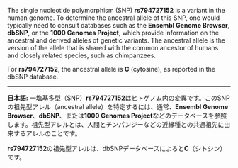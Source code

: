 The single nucleotide polymorphism (SNP) **rs794727152** is a variant in the human genome. To determine the ancestral allele of this SNP, one would typically need to consult databases such as the **Ensembl Genome Browser**, **dbSNP**, or the **1000 Genomes Project**, which provide information on the ancestral and derived alleles of genetic variants. The ancestral allele is the version of the allele that is shared with the common ancestor of humans and closely related species, such as chimpanzees.

For **rs794727152**, the ancestral allele is **C** (cytosine), as reported in the dbSNP database.

---

**日本語:**
一塩基多型（SNP）**rs794727152**はヒトゲノム内の変異です。このSNPの祖先型アレル（ancestral allele）を特定するには、通常、**Ensembl Genome Browser**、**dbSNP**、または**1000 Genomes Project**などのデータベースを参照します。祖先型アレルとは、人間とチンパンジーなどの近縁種との共通祖先に由来するアレルのことです。

**rs794727152**の祖先型アレルは、dbSNPデータベースによると**C**（シトシン）です。

